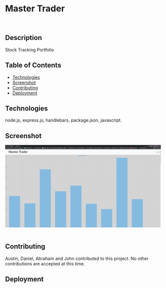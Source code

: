 # Master Trader
​
## Description
Stock Tracking Portfolio
​
## Table of Contents
* [Technologies](#technologies)
* [Screenshot](#screenshot)
* [Contributing](#contributing)
* [Deployment](#deployment)
​
## Technologies
node.js, express.js, handlebars, package.json, javascript.
​
## Screenshot
![](public/images/Screenshot%202023-04-16%20214000.png)
​
## Contributing
Austin, Daniel, Abraham and John contributed to this project. No other contributions are accepted at this time.
​
## Deployment
<INSERT LINK>
